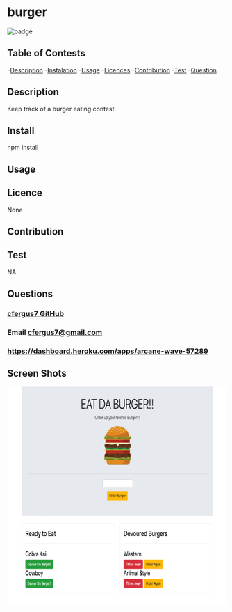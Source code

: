# burger

  ![badge](https://img.shields.io/badge/License-None-blue.svg)
  ## Table of Contests
  -[Description](#description)
  -[Instalation](#install)
  -[Usage](#usage)
  -[Licences](#licences)
  -[Contribution](#contribution)
  -[Test](#tests)
  -[Question](#questions)
  
  
  ## Description
  Keep track of a burger eating contest.

  
  ## Install

  npm install
  
  ## Usage


  
  
  ## Licence

  None
  
  ## Contribution

  
  ## Test
  
  NA
  
  ## Questions

  ### [cfergus7 GitHub](https://github.com/)  
  
  ### Email cfergus7@gmail.com

  ### https://dashboard.heroku.com/apps/arcane-wave-57289

  ## Screen Shots
  <img src="public/assets/img/eatDaBurger.png">